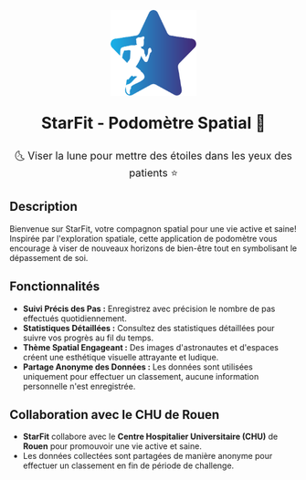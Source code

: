 <p align="center"><img src="assets/Logos/logo-app.svg" alt="Logo de StarFit" width="150" height="150"></p>


<p align="center" style="font-size: 28px; font-weight: bold;">StarFit - Podomètre Spatial 🚀</p>

<p align="center" style="font-size: 18px;">🌜 Viser la lune pour mettre des étoiles dans les yeux des patients ⭐</p>


## Description

Bienvenue sur StarFit, votre compagnon spatial pour une vie active et saine! Inspirée par l'exploration spatiale, cette application de podomètre vous encourage à viser de nouveaux horizons de bien-être tout en symbolisant le dépassement de soi.


## Fonctionnalités

- **Suivi Précis des Pas :** Enregistrez avec précision le nombre de pas effectués quotidiennement.
- **Statistiques Détaillées :** Consultez des statistiques détaillées pour suivre vos progrès au fil du temps.
- **Thème Spatial Engageant :** Des images d'astronautes et d'espaces créent une esthétique visuelle attrayante et ludique.
- **Partage Anonyme des Données :** Les données sont utilisées uniquement pour effectuer un classement, aucune information personnelle n'est enregistrée.

[//]: # (## Captures d'écran)

[//]: # ()
[//]: # (![Capture d'écran 1]&#40;screenshot1.png&#41;)

[//]: # (*Description de la capture d'écran 1*)

[//]: # ()
[//]: # (![Capture d'écran 2]&#40;screenshot2.png&#41;)

[//]: # (*Description de la capture d'écran 2*)

## Collaboration avec le CHU de Rouen
- **StarFit**  collabore avec le **Centre Hospitalier Universitaire (CHU)** de **Rouen** pour promouvoir une vie active et saine. 
- Les données collectées sont partagées de manière anonyme pour effectuer un classement en fin de période de challenge.



[//]: # (## Auteurs)

[//]: # (- **Noah Petel** - Développeur Application Mobile)

[//]: # (- **Trystan Rolland** - Développeur Application Mobile)

[//]: # (- **Joël Ladner** - Médecin hospitalo-universitaire, Chef du Département d'Epidémiologie et de Promotion de la Santé au CHU de Rouen)